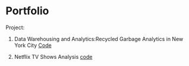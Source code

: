 # Portfolio

Project:
1. Data Warehousing and Analytics:Recycled Garbage Analytics in New York City
   [Code](https://github.com/YulunTsai/Data_Warehousing_for_Anlaytics)

2. Netflix TV Shows Analysis
   [code](https://github.com/YulunTsai/Netflix_Data_Analysis)
